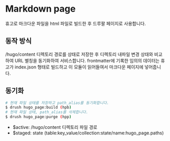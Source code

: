 # Markdown page

휴고로 마크다운 파일을 html 파일로 빌드한 후 드루팔 페이지로 사용합니다.

## 동작 방식

/hugo/content 디렉토리 경로를 상태로 저장한 후 디렉토리 내파일 변경 상태와 비교하여
URL 별칭을 동기화하여 서비스합니다.
frontmatter에 기록한 임의의 데이터는 휴고가 index.json 형태로 빌드하고
이 모듈이 읽어들여서 마크다운 페이지에 넣어줍니다.

## 동기화

```bash
# 현재 파일 상태를 저장하고 path_alias를 동기화합니다.
$ drush hugo_page:build (hpb)
# 현재 파일 상태, path_alias를 삭제합니다.
$ drush hugo_page:purge (hpp)
```

- $active: /hugo/content 디렉토리 파일 경로
- $staged: state (table:key_value/collection:state/name:hugo_page.paths)
